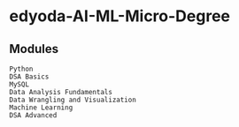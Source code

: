 # edyoda-AI-ML-Micro-Degree
Modules
-------
	Python
	DSA Basics
	MySQL
	Data Analysis Fundamentals
	Data Wrangling and Visualization
	Machine Learning
	DSA Advanced
